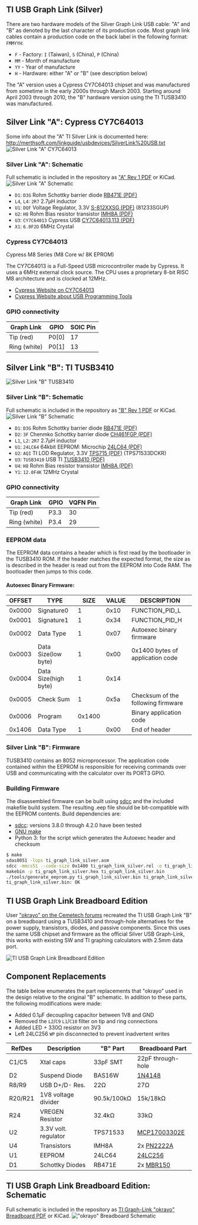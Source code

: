 TI USB Graph Link (Silver)
--------------------------

There are two hardware models of the Silver Graph Link USB cable: "A" and "B" as denoted by the last character of its production code. Most graph link cables contain a production code on the back label in the following format: `FMMYYH`:
 * `F` - Factory: `I` (Taiwan), `S` (China), `P` (China)
 * `MM` - Month of manufacture
 * `YY` - Year of manufacture
 * `H` - Hardware: either "A" or "B" (see description below)

The "A" version uses a Cypress CY7C64013 chipset and was manufactured from sometime in the early 2000s through March 2003. Starting around April 2003 through 2010, the "B" hardware version using the TI TUSB3410 was manufactured.

## Silver Link "A": Cypress CY7C64013

Some info about the "A" TI Silver Link is documented here: http://merthsoft.com/linkguide/usbdevices/SilverLink%20USB.txt
![Silver Link "A" CY7C64013](https://user-images.githubusercontent.com/129774/110289584-7d60fa80-7f9e-11eb-8a68-530d083bfea7.png)

### Silver Link "A": Schematic

Full schematic is included in the repository as ["A" Rev 1 PDF](https://raw.githubusercontent.com/queueRAM/ti_graph_link/main/schematics/ti_silver_link_a/ti_silver_link_a_rev1.pdf) or KiCad.
![Silver Link "A" Schematic](https://user-images.githubusercontent.com/129774/110290338-89998780-7f9f-11eb-9bf9-3d90b9c0d758.png)

* `D1`: `D3G` Rohm Schottky barrier diode [RB471E (PDF)](http://rohmfs.rohm.com/en/products/databook/datasheet/discrete/diode/schottky_barrier/rb471et148-e.pdf)
* `L4`, `L4`: `2R7` 2.7µH inductor
* `U1`: `DQF` Voltage Regulator, 3.3V [S-812XXSG (PDF)](http://www.sih.com.hk/sih_eng/products/ic/pdf/s812-e.pdf) (81233SGUP)
* `U2`: `H8` Rohm Bias resistor transistor [IMH8A (PDF)](http://rohmfs.rohm.com/en/products/databook/datasheet/discrete/transistor/digital/umh8ntr-e.pdf)
* `U3`: `CY7C64013` Cypress USB [CY7C64013,113 (PDF)](https://media.digikey.com/pdf/Data%20Sheets/Cypress%20PDFs/CY7C64013,113.pdf)
* `X1`: `6.0F2D` 6MHz Crystal

### Cypress CY7C64013

Cypress M8 Series (M8 Core w/ 8K EPROM)

The CY7C64013 is a Full-Speed USB microcontroller made by Cypress. It uses a 6MHz external clock source.
The CPU uses a proprietary 8-bit RISC M8 architecture and is clocked at 12MHz.

* [Cypress Website on CY7C64013](https://web.archive.org/web/20010405082135/http://www.cypress.com/cypress/prodgate/usb/cy7c64x13.htm)
* [Cypress Website about USB Programming Tools](https://web.archive.org/web/20010617083043/http://www.cypress.com/design/progprods/usb/usbprog.html)

### GPIO connectivity
Graph Link   | GPIO  | SOIC Pin
-------------|-------|---------
Tip (red)    | P0[0] | 17
Ring (white) | P0[1] | 13

## Silver Link "B": TI TUSB3410

![Silver Link "B" TUSB3410](https://user-images.githubusercontent.com/129774/110289260-09265700-7f9e-11eb-9754-fe21131d1783.png)

### Silver Link "B": Schematic
Full schematic is included in the repository as ["B" Rev 1 PDF](https://raw.githubusercontent.com/queueRAM/ti_graph_link/main/schematics/ti_silver_link_b/ti_silver_link_b_rev1.pdf) or KiCad.
![Silver Link "B" Schematic](https://user-images.githubusercontent.com/129774/110291238-8d79d980-7fa0-11eb-80aa-5f2144bb5ef8.png)

* `D1`: `D3G` Rohm Schottky barrier diode [RB471E (PDF)](http://rohmfs.rohm.com/en/products/databook/datasheet/discrete/diode/schottky_barrier/rb471et148-e.pdf)
* `D2`: `3F` Chenmko Schottky barrier diode [CH461FGP (PDF)](http://www.chenmko.com.tw/en/data/goods/201107/1310112518k0vqy.pdf)
* `L1`, `L2`: `2R7` 2.7µH inductor
* `U1`: `24LC64` 64kbit EEPROM: Microchip [24LC64 (PDF)](https://ww1.microchip.com/downloads/en/DeviceDoc/21189T.pdf)
* `U2`: `AQI` TI LOD Regulator, 3.3V [TPS715 (PDF)](https://www.ti.com/lit/ds/symlink/tps715.pdf) (TPS71533DCKR)
* `U3`: `TUSB3410` USB TI [TUSB3410 (PDF)](https://www.ti.com/lit/ds/symlink/tusb3410.pdf)
* `U4`: `H8` Rohm Bias resistor transistor [IMH8A (PDF)](http://rohmfs.rohm.com/en/products/databook/datasheet/discrete/transistor/digital/umh8ntr-e.pdf)
* `Y1`: `12.0F4K` 12MHz Crystal

### GPIO connectivity
Graph Link   | GPIO | VQFN Pin
-------------|------|---------
Tip (red)    | P3.3 | 30
Ring (white) | P3.4 | 29

### EEPROM data

The EEPROM data contains a header which is first read by the bootloader in the TUSB3410 ROM. If the header matches the expected format, the size as is described in the header is read out from the EEPROM into Code RAM. The bootloader then jumps to this code.

#### Autoexec Binary Firmware:
OFFSET | TYPE                 | SIZE   | VALUE | DESCRIPTION
-------|----------------------|--------|-------|--------------------------
0x0000 | Signature0           | 1      | 0x10  | FUNCTION_PID_L
0x0001 | Signature1           | 1      | 0x34  | FUNCTION_PID_H
0x0002 | Data Type            | 1      | 0x07  | Autoexec binary firmware
0x0003 | Data Size(low byte)  | 1      | 0x00  | 0x1400 bytes of application code
0x0004 | Data Size(high byte) | 1      | 0x14  |
0x0005 | Check Sum            | 1      | 0x5a  | Checksum of the following firmware
0x0006 | Program              | 0x1400 |       | Binary application code
0x1406 | Data Type            | 1      | 0x00  | End of header

### Silver Link "B": Firmware
TUSB3410 contains an 8052 microprocessor. The application code contained within the EEPROM
is responsible for receiving commands over USB and communicating with the calculator over its
PORT3 GPIO.

### Building Firmware
The disassembled firmware can be built using [sdcc](http://sdcc.sourceforge.net) and the included makefile build system. The resulting .eep file should be bit-compatible with the EEPROM contents. Build dependencies are:
 * [sdcc](http://sdcc.sourceforge.net): versions 3.8.0 through 4.2.0 have been tested
 * [GNU make](https://www.gnu.org/software/make/)
 * Python 3: for the script which generates the Autoexec header and checksum

```sh
$ make
sdas8051 -lops ti_graph_link_silver.asm
sdcc -mmcs51 --code-size 0x1400 ti_graph_link_silver.rel -o ti_graph_link_silver.hex
makebin -p ti_graph_link_silver.hex ti_graph_link_silver.bin
./tools/generate_eeprom.py ti_graph_link_silver.bin ti_graph_link_silver.eep
ti_graph_link_silver.bin: OK
```

TI USB Graph Link Breadboard Edition
------------------------------------

User ["okrayo" on the Cemetech forums](https://www.cemetech.net/forum/viewtopic.php?p=302975#302975) recreated the TI USB Graph Link "B" on a breadboard using a TUSB3410 and through-hole alternatives for the power supply, transistors, diodes, and passive components. Since this uses the same USB chipset and firmware as the official Silver USB Graph-Link, this works with existing SW and TI graphing calculators with 2.5mm data port.

![TI USB Graph Link Breadboard Edition](https://i.postimg.cc/C5YYbrcC/Breadboard2.jpg)

## Component Replacements

The table below enumerates the part replacements that "okrayo" used in the design relative to the original "B" schematic. In addition to these parts, the following modifications were made:
 - Added 0.1µF decoupling capacitor between 1V8 and GND
 - Removed the `L2`/`C9` `L1`/`C10` filter on tip and ring connections
 - Added LED + 330Ω resistor on 3V3
 - Left 24LC256 `WP` pin disconnected to prevent inadvertent writes

RefDes  | Description          | "B" Part    | Breadboard Part
--------|----------------------|-------------|------------------
C1/C5   | Xtal caps            | 33pF SMT    | 22pF through-hole
D2      | Suspend Diode        | BAS16W      | [1N4148](https://en.wikipedia.org/wiki/1N4148_signal_diode)
R8/R9   | USB D+/D- Res.       | 22Ω         | 27Ω
R20/R21 | 1V8 voltage divider  | 90.5k/100kΩ | 15k/18kΩ
R24     | VREGEN Resistor      | 32.4kΩ      | 33kΩ
U2      | 3.3V volt. regulator | TPS71533    | [MCP17003302E](https://www.microchip.com/en-us/product/MCP1700)
U4      | Transistors          | IMH8A       | 2x [PN2222A](https://www.onsemi.com/pdf/datasheet/p2n2222a-d.pdf)
U1      | EEPROM               | 24LC64      | [24LC256](https://www.microchip.com/en-us/product/24LC256)
D1      | Schottky Diodes      | RB471E      | 2x [MBR150](https://www.onsemi.com/pdf/datasheet/mbr150-d.pdf)

## TI USB Graph Link Breadboard Edition: Schematic

Full schematic is included in the repository as [TI Graph-Link "okrayo" Breadboard PDF](https://raw.githubusercontent.com/queueRAM/ti_graph_link/main/schematics/ti_silver_link_breadboard/ti_silver_link_okrayo_breadboard_rev1.pdf) or KiCad.
!["okrayo" Breadboard Schematic](https://user-images.githubusercontent.com/129774/250444921-a097a16c-1331-4d63-ada5-cb0566d520d7.png)
